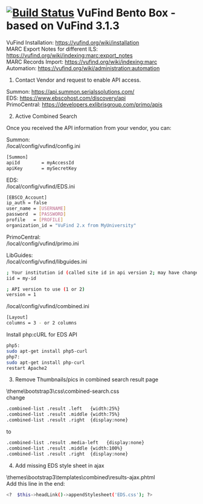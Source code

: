 [![Build Status](https://travis-ci.org/vufind-org/vufind.svg?branch=master)](https://travis-ci.org/vufind-org/vufind)
VuFind Bento Box - based on VuFind 3.1.3
======

VuFind Installation: https://vufind.org/wiki/installation</br>
MARC Export Notes for different ILS: https://vufind.org/wiki/indexing:marc:export_notes</br>
MARC Records Import: https://vufind.org/wiki/indexing:marc</br>
Automation: https://vufind.org/wiki/administration:automation</br>

1. Contact Vendor and request to enable API access. 

Summon: https://api.summon.serialssolutions.com/</br>
EDS: https://www.ebscohost.com/discovery/api</br>
PrimoCentral: https://developers.exlibrisgroup.com/primo/apis</br>

2. Active Combined Search

Once you received the API information from your vendor, you can:

Summon:</br>
/local/config/vufind/config.ini
``` sh
[Summon]
apiId        = myAccessId
apiKey       = mySecretKey
```
EDS:</br>
/local/config/vufind/EDS.ini
``` sh
[EBSCO_Account]
ip_auth = false
user_name = [USERNAME]
password  = [PASSWORD]
profile   = [PROFILE]
organization_id = "VuFind 2.x from MyUniversity"
```
PrimoCentral:</br>
/local/config/vufind/primo.ini</br>

LibGuides:</br>
/local/config/vufind/libguides.ini
``` sh
; Your institution id (called site id in api version 2; may have changed w/ upgrade)
iid = my-id

; API version to use (1 or 2)
version = 1
```
/local/config/vufind/combined.ini
``` sh
[Layout]
columns = 3	- or 2 columns
```
Install php:cURL for EDS API
``` sh
php5:
sudo apt-get install php5-curl
php7:
sudo apt-get install php-curl
restart Apache2
```
3. Remove Thumbnails/pics in combined search result page

\theme\bootstrap3\css\combined-search.css</br>
change
``` sh
.combined-list .result .left   {width:25%}
.combined-list .result .middle {width:75%}
.combined-list .result .right  {display:none}
```
to 
``` sh
.combined-list .result .media-left   {display:none}
.combined-list .result .middle {width:100%}
.combined-list .result .right  {display:none}
```

4. Add missing EDS style sheet in ajax

\themes\bootstrap3\templates\combined\results-ajax.phtml</br>
Add this line in the end:
``` sh
<?  $this->headLink()->appendStylesheet('EDS.css'); ?>
```

